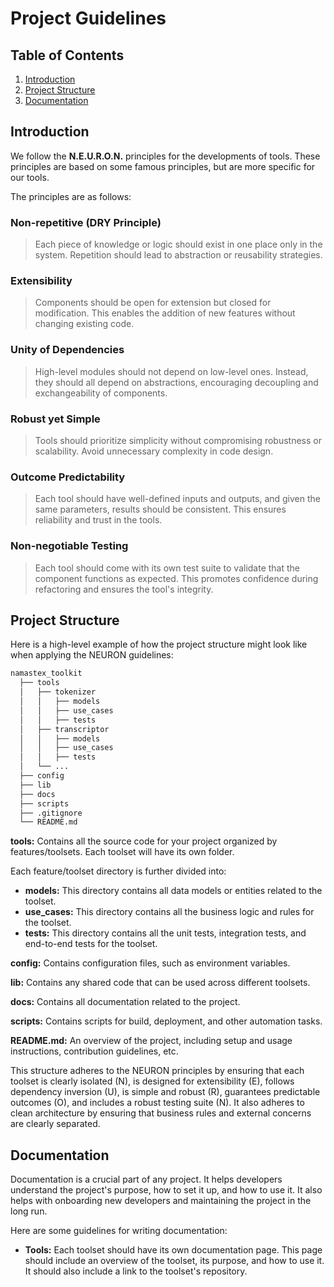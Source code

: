 # Project Guidelines

## Table of Contents

  1. [Introduction](#introduction)
  2. [Project Structure](#project-structure)
  3. [Documentation](#documentation)

## Introduction <a name="introduction"></a>

We follow the **N.E.U.R.O.N.** principles for the developments of tools. These principles are based on some famous principles, but are more specific for our tools.

The principles are as follows:

### **N**on-repetitive (DRY Principle)

  > Each piece of knowledge or logic should exist in one place only in the system. Repetition should lead to abstraction or reusability strategies.

### **E**xtensibility

  > Components should be open for extension but closed for modification. This enables the addition of new features without changing existing code.

### **U**nity of Dependencies

  > High-level modules should not depend on low-level ones. Instead, they should all depend on abstractions, encouraging decoupling and exchangeability of components.

### **R**obust yet Simple

  > Tools should prioritize simplicity without compromising robustness or scalability. Avoid unnecessary complexity in code design.

### **O**utcome Predictability

  > Each tool should have well-defined inputs and outputs, and given the same parameters, results should be consistent. This ensures reliability and trust in the tools.

### **N**on-negotiable Testing

  > Each tool should come with its own test suite to validate that the component functions as expected. This promotes confidence during refactoring and ensures the tool's integrity.

## Project Structure <a name="project-structure"></a>
  
 Here is a high-level example of how the project structure might look like when applying the NEURON guidelines:

```bash
namastex_toolkit
  ├── tools
  │   ├── tokenizer
  │   │   ├── models
  │   │   ├── use_cases
  │   │   ├── tests
  │   ├── transcriptor
  │   │   ├── models
  │   │   ├── use_cases
  │   │   ├── tests
  │   └── ...
  ├── config
  ├── lib
  ├── docs
  ├── scripts
  ├── .gitignore
  └── README.md
```

**tools:** Contains all the source code for your project organized by features/toolsets. Each toolset will have its own folder.

Each feature/toolset directory is further divided into:

- **models:** This directory contains all data models or entities related to the toolset.
- **use_cases:** This directory contains all the business logic and rules for the toolset.
- **tests:** This directory contains all the unit tests, integration tests, and end-to-end tests for the toolset.

**config:** Contains configuration files, such as environment variables.

**lib:** Contains any shared code that can be used across different toolsets.

**docs:** Contains all documentation related to the project.

**scripts:** Contains scripts for build, deployment, and other automation tasks.

**README.md:** An overview of the project, including setup and usage instructions, contribution guidelines, etc.

This structure adheres to the NEURON principles by ensuring that each toolset is clearly isolated (N), is designed for extensibility (E), follows dependency inversion (U), is simple and robust (R), guarantees predictable outcomes (O), and includes a robust testing suite (N). It also adheres to clean architecture by ensuring that business rules and external concerns are clearly separated.

## Documentation <a name="documentation"></a>

Documentation is a crucial part of any project. It helps developers understand the project's purpose, how to set it up, and how to use it. It also helps with onboarding new developers and maintaining the project in the long run.

Here are some guidelines for writing documentation:

- **Tools:** Each toolset should have its own documentation page. This page should include an overview of the toolset, its purpose, and how to use it. It should also include a link to the toolset's repository.
